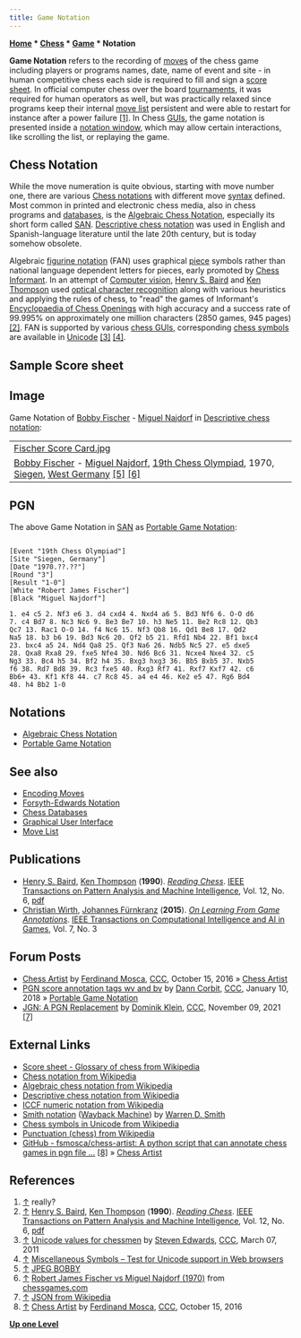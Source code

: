 ```yaml
---
title: Game Notation
---
```

**[Home](Home "Home") * [Chess](Chess "Chess") * [Game](Chess_Game "Chess Game") * Notation**

**Game Notation** refers to the recording of [moves](Moves "Moves") of the chess game including players or programs names, date, name of event and site - in human competitive chess each side is required to fill and sign a [score sheet](https://en.wikipedia.org/wiki/Scoresheet_%28chess%29#Score_sheet). In official computer chess over the board [tournaments](Tournaments_and_Matches "Tournaments and Matches"), it was required for human operators as well, but was practically relaxed since programs keep their internal [move list](Move_List "Move List") persistent and were able to restart for instance after a power failure <a id="cite-note-1" href="#cite-ref-1">[1]</a>. In Chess [GUIs](GUI "GUI"), the game notation is presented inside a [notation window](GUI#NotationWindow "GUI"), which may allow certain interactions, like scrolling the list, or replaying the game.

## Chess Notation

While the move numeration is quite obvious, starting with move number one, there are various [Chess notations](https://en.wikipedia.org/wiki/Chess_notation) with different move [syntax](https://en.wikipedia.org/wiki/Syntax) defined. Most common in printed and electronic chess media, also in chess programs and [databases](Databases "Databases"), is the [Algebraic Chess Notation](Algebraic_Chess_Notation "Algebraic Chess Notation"), especially its short form called [SAN](Algebraic_Chess_Notation#SAN "Algebraic Chess Notation"). [Descriptive chess notation](https://en.wikipedia.org/wiki/Descriptive_chess_notation) was used in English and Spanish-language literature until the late 20th century, but is today somehow obsolete.

Algebraic [figurine notation](Algebraic_Chess_Notation#FAN "Algebraic Chess Notation") (FAN) uses graphical [piece](Pieces "Pieces") symbols rather than national language dependent letters for pieces, early promoted by [Chess Informant](https://en.wikipedia.org/wiki/Chess_Informant). In an attempt of [Computer vision](https://en.wikipedia.org/wiki/Computer_vision), [Henry S. Baird](Mathematician#HSBaird "Mathematician") and [Ken Thompson](Ken_Thompson "Ken Thompson") used [optical character recognition](https://en.wikipedia.org/wiki/Optical_character_recognition) along with various heuristics and applying the rules of chess, to "read" the games of Informant's [Encyclopaedia of Chess Openings](https://en.wikipedia.org/wiki/Encyclopaedia_of_Chess_Openings) with high accuracy and a success rate of 99.995% on approximately one million characters (2850 games, 945 pages) <a id="cite-note-2" href="#cite-ref-2">[2]</a>. FAN is supported by various [chess GUIs](GUI "GUI"), corresponding [chess symbols](https://en.wikipedia.org/wiki/Chess_symbols_in_Unicode) are available in [Unicode](https://en.wikipedia.org/wiki/Unicode) <a id="cite-note-3" href="#cite-ref-3">[3]</a> <a id="cite-note-4" href="#cite-ref-4">[4]</a>.

## Sample Score sheet

## Image

Game Notation of [Bobby Fischer](https://en.wikipedia.org/wiki/Bobby_Fischer) - [Miguel Najdorf](https://en.wikipedia.org/wiki/Miguel_Najdorf) in [Descriptive chess notation](https://en.wikipedia.org/wiki/Descriptive_chess_notation):

|  |
| --- |
| [Fischer Score Card.jpg](https://de.wikipedia.org/wiki/Schachnotation) |
| [Bobby Fischer](https://en.wikipedia.org/wiki/Bobby_Fischer) - [Miguel Najdorf](https://en.wikipedia.org/wiki/Miguel_Najdorf), [19th Chess Olympiad](https://en.wikipedia.org/wiki/19th_Chess_Olympiad), 1970, [Siegen](https://en.wikipedia.org/wiki/Siegen), [West Germany](https://en.wikipedia.org/wiki/West_Germany) <a id="cite-note-5" href="#cite-ref-5">[5]</a> <a id="cite-note-6" href="#cite-ref-6">[6]</a> |

## PGN

The above Game Notation in [SAN](Algebraic_Chess_Notation#SAN "Algebraic Chess Notation") as [Portable Game Notation](Portable_Game_Notation "Portable Game Notation"):

```

[Event "19th Chess Olympiad"]
[Site "Siegen, Germany"]
[Date "1970.??.??"]
[Round "3"]
[Result "1-0"]
[White "Robert James Fischer"]
[Black "Miguel Najdorf"]

1. e4 c5 2. Nf3 e6 3. d4 cxd4 4. Nxd4 a6 5. Bd3 Nf6 6. O-O d6
7. c4 Bd7 8. Nc3 Nc6 9. Be3 Be7 10. h3 Ne5 11. Be2 Rc8 12. Qb3
Qc7 13. Rac1 O-O 14. f4 Nc6 15. Nf3 Qb8 16. Qd1 Be8 17. Qd2
Na5 18. b3 b6 19. Bd3 Nc6 20. Qf2 b5 21. Rfd1 Nb4 22. Bf1 bxc4
23. bxc4 a5 24. Nd4 Qa8 25. Qf3 Na6 26. Ndb5 Nc5 27. e5 dxe5
28. Qxa8 Rxa8 29. fxe5 Nfe4 30. Nd6 Bc6 31. Ncxe4 Nxe4 32. c5
Ng3 33. Bc4 h5 34. Bf2 h4 35. Bxg3 hxg3 36. Bb5 Bxb5 37. Nxb5
f6 38. Rd7 Bd8 39. Rc3 fxe5 40. Rxg3 Rf7 41. Rxf7 Kxf7 42. c6
Bb6+ 43. Kf1 Kf8 44. c7 Rc8 45. a4 e4 46. Ke2 e5 47. Rg6 Bd4
48. h4 Bb2 1-0

```

## Notations

- [Algebraic Chess Notation](Algebraic_Chess_Notation "Algebraic Chess Notation")
- [Portable Game Notation](Portable_Game_Notation "Portable Game Notation")

## See also

- [Encoding Moves](Encoding_Moves "Encoding Moves")
- [Forsyth-Edwards Notation](Forsyth-Edwards_Notation "Forsyth-Edwards Notation")
- [Chess Databases](Databases "Databases")
- [Graphical User Interface](GUI "GUI")
- [Move List](Move_List "Move List")

## Publications

- [Henry S. Baird](Mathematician#HSBaird "Mathematician"), [Ken Thompson](Ken_Thompson "Ken Thompson") (**1990**). *[Reading Chess](http://doc.cat-v.org/bell_labs/reading_chess/)*. [IEEE Transactions on Pattern Analysis and Machine Intelligence](IEEE#TPAMI "IEEE"), Vol. 12, No. 6, [pdf](http://doc.cat-v.org/bell_labs/reading_chess/reading_chess.pdf)
- [Christian Wirth](index.php?title=Christian_Wirth&action=edit&redlink=1 "Christian Wirth (page does not exist)"), [Johannes Fürnkranz](Johannes_F%C3%BCrnkranz "Johannes Fürnkranz") (**2015**). *[On Learning From Game Annotations](http://ieeexplore.ieee.org/document/6861960/)*. [IEEE Transactions on Computational Intelligence and AI in Games](IEEE#TOCIAIGAMES "IEEE"), Vol. 7, No. 3

## Forum Posts

- [Chess Artist](http://www.talkchess.com/forum/viewtopic.php?t=61723) by [Ferdinand Mosca](Ferdinand_Mosca "Ferdinand Mosca"), [CCC](CCC "CCC"), October 15, 2016 » [Chess Artist](Ferdinand_Mosca#ChessArtist "Ferdinand Mosca")
- [PGN score annotation tags wv and bv](http://www.talkchess.com/forum/viewtopic.php?t=66297) by [Dann Corbit](Dann_Corbit "Dann Corbit"), [CCC](CCC "CCC"), January 10, 2018 » [Portable Game Notation](Portable_Game_Notation "Portable Game Notation")
- [JGN: A PGN Replacement](https://www.talkchess.com/forum3/viewtopic.php?f=7&t=78626) by [Dominik Klein](Dominik_Klein "Dominik Klein"), [CCC](CCC "CCC"), November 09, 2021 <a id="cite-note-7" href="#cite-ref-7">[7]</a>

## External Links

- [Score sheet - Glossary of chess from Wikipedia](https://en.wikipedia.org/wiki/Scoresheet_%28chess%29#Score_sheet)
- [Chess notation from Wikipedia](https://en.wikipedia.org/wiki/Chess_notation)
- [Algebraic chess notation from Wikipedia](https://en.wikipedia.org/wiki/Algebraic_chess_notation)
- [Descriptive chess notation from Wikipedia](https://en.wikipedia.org/wiki/Descriptive_chess_notation)
- [ICCF numeric notation from Wikipedia](https://en.wikipedia.org/wiki/ICCF_numeric_notation)
- [Smith notation](https://web.archive.org/web/20160117212352/https://www.chessclub.com/chessviewer/smith.html) ([Wayback Machine](https://en.wikipedia.org/wiki/Wayback_Machine)) by [Warren D. Smith](Warren_D._Smith "Warren D. Smith")
- [Chess symbols in Unicode from Wikipedia](https://en.wikipedia.org/wiki/Chess_symbols_in_Unicode)
- [Punctuation (chess) from Wikipedia](https://en.wikipedia.org/wiki/Punctuation_%28chess%29)
- [GitHub - fsmosca/chess-artist: A python script that can annotate chess games in pgn file ...](https://github.com/fsmosca/chess-artist) <a id="cite-note-8" href="#cite-ref-8">[8]</a> » [Chess Artist](Ferdinand_Mosca#ChessArtist "Ferdinand Mosca")

## References

1. <a id="cite-ref-1" href="#cite-note-1">↑</a> really?
1. <a id="cite-ref-2" href="#cite-note-2">↑</a> [Henry S. Baird](Mathematician#HSBaird "Mathematician"), [Ken Thompson](Ken_Thompson "Ken Thompson") (**1990**). *[Reading Chess](http://doc.cat-v.org/bell_labs/reading_chess/)*. [IEEE Transactions on Pattern Analysis and Machine Intelligence](IEEE#TPAMI "IEEE"), Vol. 12, No. 6, [pdf](http://doc.cat-v.org/bell_labs/reading_chess/reading_chess.pdf)
1. <a id="cite-ref-3" href="#cite-note-3">↑</a> [Unicode values for chessmen](http://www.talkchess.com/forum/viewtopic.php?t=38318) by [Steven Edwards](Steven_Edwards "Steven Edwards"), [CCC](CCC "CCC"), March 07, 2011
1. <a id="cite-ref-4" href="#cite-note-4">↑</a> [Miscellaneous Symbols – Test for Unicode support in Web browsers](http://www.alanwood.net/unicode/miscellaneous_symbols.html)
1. <a id="cite-ref-5" href="#cite-note-5">↑</a> [JPEG BOBBY](http://www.echecs-photos.be/BobbyFischer-photos/index10.html)
1. <a id="cite-ref-6" href="#cite-note-6">↑</a> [Robert James Fischer vs Miguel Najdorf (1970)](http://www.chessgames.com/perl/chessgame?gid=1044320) from [chessgames.com](http://www.chessgames.com/index.html)
1. <a id="cite-ref-7" href="#cite-note-7">↑</a> [JSON from Wikipedia](https://en.wikipedia.org/wiki/JSON)
1. <a id="cite-ref-8" href="#cite-note-8">↑</a> [Chess Artist](http://www.talkchess.com/forum/viewtopic.php?t=61723) by [Ferdinand Mosca](Ferdinand_Mosca "Ferdinand Mosca"), [CCC](CCC "CCC"), October 15, 2016

**[Up one Level](Chess_Game "Chess Game")**


